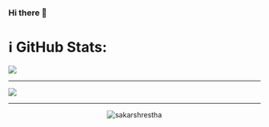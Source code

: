 ### Hi there 👋

# ℹ️ GitHub Stats:
![](https://github-readme-stats.vercel.app/api/top-langs/?username=Sakarrr&theme=light&hide_border=false&include_all_commits=true&count_private=true&layout=compact)

---

[![](https://visitcount.itsvg.in/api?id=Sakarrr&icon=0&color=0)](https://visitcount.itsvg.in)

---

<p align="center"> <img src=https://github-readme-stats.vercel.app/api?username=Sakarrr&show_icons=true alt=sakarshrestha /> </p>

<!--
**Sakarrr/Sakarrr** is a ✨ _special_ ✨ repository because its `README.md` (this file) appears on your GitHub profile.

Here are some ideas to get you started:

- 🔭 I’m currently working on ...
- 🌱 I’m currently learning ...
- 👯 I’m looking to collaborate on ...
- 🤔 I’m looking for help with ...
- 💬 Ask me about ...
- 📫 How to reach me: ...
- 😄 Pronouns: ...
- ⚡ Fun fact: ...
-->
